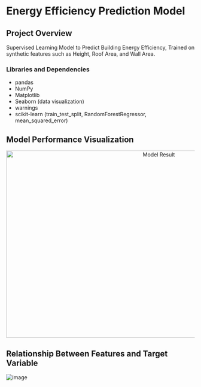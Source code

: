 # Energy Efficiency Prediction Model

## Project Overview 
Supervised Learning Model to Predict Building Energy Efficiency, Trained on synthetic features such as Height, Roof Area, and Wall Area.

### Libraries and Dependencies
- pandas
- NumPy
- Matplotlib
- Seaborn (data visualization)
- warnings
- scikit-learn (train_test_split, RandomForestRegressor, mean_squared_error)

## Model Performance Visualization
<!--- ![scatter plot](https://github.com/user-attachments/assets/0fd82ff9-b695-40c7-b7f3-1b9b3eb7af93) --->

<div align="center">
<img src="https://github.com/user-attachments/assets/0fd82ff9-b695-40c7-b7f3-1b9b3eb7af93" alt="Model Result" width="800" height="500">
</div>

## Relationship Between Features and Target Variable
![image](https://github.com/user-attachments/assets/7a422470-51fa-4910-999d-825d4b0dd1c3)


